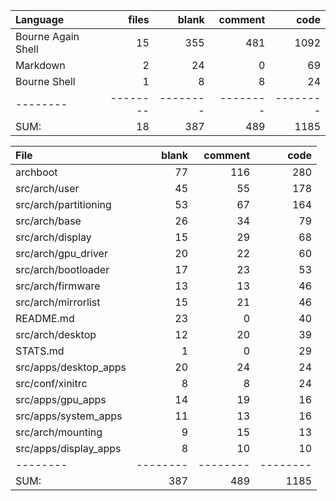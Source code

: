Language|files|blank|comment|code
:-------|-------:|-------:|-------:|-------:
Bourne Again Shell|15|355|481|1092
Markdown|2|24|0|69
Bourne Shell|1|8|8|24
--------|--------|--------|--------|--------
SUM:|18|387|489|1185

File|blank|comment|code
:-------|-------:|-------:|-------:
archboot|77|116|280
src/arch/user|45|55|178
src/arch/partitioning|53|67|164
src/arch/base|26|34|79
src/arch/display|15|29|68
src/arch/gpu_driver|20|22|60
src/arch/bootloader|17|23|53
src/arch/firmware|13|13|46
src/arch/mirrorlist|15|21|46
README.md|23|0|40
src/arch/desktop|12|20|39
STATS.md|1|0|29
src/apps/desktop_apps|20|24|24
src/conf/xinitrc|8|8|24
src/apps/gpu_apps|14|19|16
src/apps/system_apps|11|13|16
src/arch/mounting|9|15|13
src/apps/display_apps|8|10|10
--------|--------|--------|--------
SUM:|387|489|1185
